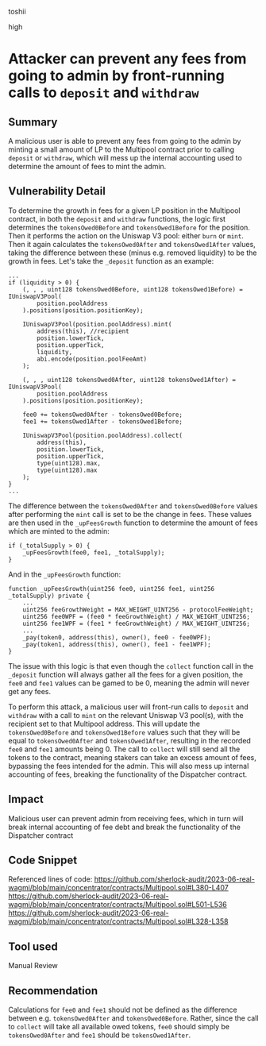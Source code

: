toshii

high

# Attacker can prevent any fees from going to admin by front-running calls to `deposit` and `withdraw`

## Summary

A malicious user is able to prevent any fees from going to the admin by minting a small amount of LP to the Multipool contract prior to calling `deposit` or `withdraw`, which will mess up the internal accounting used to determine the amount of fees to mint the admin.

## Vulnerability Detail

To determine the growth in fees for a given LP position in the Multipool contract, in both the `deposit` and `withdraw` functions, the logic first determines the `tokensOwed0Before` and `tokensOwed1Before` for the position. Then it performs the action on the Uniswap V3 pool: either `burn` or `mint`. Then it again calculates the `tokensOwed0After` and `tokensOwed1After` values, taking the difference between these (minus e.g. removed liquidity) to be the growth in fees. Let's take the `_deposit` function as an example:
```solidity
...
if (liquidity > 0) {
	(, , , uint128 tokensOwed0Before, uint128 tokensOwed1Before) = IUniswapV3Pool(
		position.poolAddress
	).positions(position.positionKey);

	IUniswapV3Pool(position.poolAddress).mint(
		address(this), //recipient
		position.lowerTick,
		position.upperTick,
		liquidity,
		abi.encode(position.poolFeeAmt)
	);

	(, , , uint128 tokensOwed0After, uint128 tokensOwed1After) = IUniswapV3Pool(
		position.poolAddress
	).positions(position.positionKey);

	fee0 += tokensOwed0After - tokensOwed0Before;
	fee1 += tokensOwed1After - tokensOwed1Before;

	IUniswapV3Pool(position.poolAddress).collect(
		address(this),
		position.lowerTick,
		position.upperTick,
		type(uint128).max,
		type(uint128).max
	);
}
...

```
The difference between the `tokensOwed0After` and `tokensOwed0Before` values after performing the `mint` call is set to be the change in fees. These values are then used in the `_upFeesGrowth` function to determine the amount of fees which are minted to the admin:
```solidity
if (_totalSupply > 0) {
	_upFeesGrowth(fee0, fee1, _totalSupply);
}
```
And in the `_upFeesGrowth` function:
```solidity
function _upFeesGrowth(uint256 fee0, uint256 fee1, uint256 _totalSupply) private {
	...
	uint256 feeGrowthWeight = MAX_WEIGHT_UINT256 - protocolFeeWeight;
	uint256 fee0WPF = (fee0 * feeGrowthWeight) / MAX_WEIGHT_UINT256;
	uint256 fee1WPF = (fee1 * feeGrowthWeight) / MAX_WEIGHT_UINT256;
	...
	_pay(token0, address(this), owner(), fee0 - fee0WPF);
	_pay(token1, address(this), owner(), fee1 - fee1WPF);
}
```
The issue with this logic is that even though the `collect` function call in the `_deposit` function will always gather all the fees for a given position, the `fee0` and `fee1` values can be gamed to be 0, meaning the admin will never get any fees. 

To perform this attack, a malicious user will front-run calls to `deposit` and `withdraw` with a call to `mint` on the relevant Uniswap V3 pool(s), with the recipient set to that Multipool address. This will update the `tokensOwed0Before` and `tokensOwed1Before` values such that they will be equal to `tokensOwed0After` and `tokensOwed1After`, resulting in the recorded `fee0` and `fee1` amounts being 0. The call to `collect` will still send all the tokens to the contract, meaning stakers can take an excess amount of fees, bypassing the fees intended for the admin. This will also mess up internal accounting of fees, breaking the functionality of the Dispatcher contract.

## Impact

Malicious user can prevent admin from receiving fees, which in turn will break internal accounting of fee debt and break the functionality of the Dispatcher contract

## Code Snippet

Referenced lines of code:
https://github.com/sherlock-audit/2023-06-real-wagmi/blob/main/concentrator/contracts/Multipool.sol#L380-L407
https://github.com/sherlock-audit/2023-06-real-wagmi/blob/main/concentrator/contracts/Multipool.sol#L501-L536
https://github.com/sherlock-audit/2023-06-real-wagmi/blob/main/concentrator/contracts/Multipool.sol#L328-L358

## Tool used

Manual Review

## Recommendation

Calculations for `fee0` and `fee1` should not be defined as the difference between e.g. `tokensOwed0After` and `tokensOwed0Before`. Rather, since the call to `collect` will take all available owed tokens, `fee0` should simply be `tokensOwed0After` and `fee1` should be `tokensOwed1After`.
